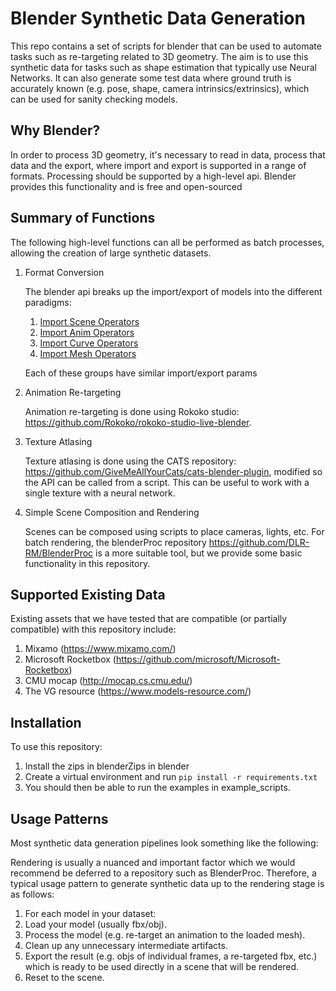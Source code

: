 # Blender Synthetic Data Generation
This repo contains a set of scripts for blender that can be used to automate tasks such as re-targeting related to 3D geometry. The aim is to use this synthetic data for tasks such as shape estimation that typically use Neural Networks.
It can also generate some test data where ground truth is accurately known (e.g. pose, shape, camera intrinsics/extrinsics), which can be used for sanity checking models.

## Why Blender?
In order to process 3D geometry, it's necessary to read in data, process that data and the export, where import and export is supported in a range of formats. Processing should be supported by a high-level api. Blender provides this functionality and is free and open-sourced


## Summary of Functions
The following high-level functions can all be performed as batch processes, allowing the creation of large synthetic datasets.

1. Format Conversion

    The blender api breaks up the import/export of models into the different paradigms:  
    1. [Import Scene Operators](https://docs.blender.org/api/2.83/bpy.ops.import_scene.html)
    2. [Import Anim Operators](https://docs.blender.org/api/current/bpy.ops.import_anim.html)
    3. [Import Curve Operators](https://docs.blender.org/api/current/bpy.ops.import_curve.html)
    4. [Import Mesh Operators](https://docs.blender.org/api/current/bpy.ops.import_mesh.html)

    Each of these groups have similar import/export params

2. Animation Re-targeting

    Animation re-targeting is done using Rokoko studio: https://github.com/Rokoko/rokoko-studio-live-blender.

3. Texture Atlasing

    Texture atlasing is done using the CATS repository: https://github.com/GiveMeAllYourCats/cats-blender-plugin, modified so the API can be called from a script. This can be useful to work with a single texture with a neural network.

4. Simple Scene Composition and Rendering

    Scenes can be composed using scripts to place cameras, lights, etc. For batch rendering, the blenderProc repository https://github.com/DLR-RM/BlenderProc is a more suitable tool, but we provide some basic functionality in this repository.

## Supported Existing Data
Existing assets that we have tested that are compatible (or partially compatible) with this repository include:
1. Mixamo (https://www.mixamo.com/)
2. Microsoft Rocketbox (https://github.com/microsoft/Microsoft-Rocketbox)
3. CMU mocap (http://mocap.cs.cmu.edu/)
4. The VG resource (https://www.models-resource.com/)

## Installation
To use this repository:
1. Install the zips in blenderZips in blender
2. Create a virtual environment and run `pip install -r requirements.txt`
3. You should then be able to run the examples in example_scripts.

## Usage Patterns
Most synthetic data generation pipelines look something like the following:

<pipeline diagram>

Rendering is usually a nuanced and important factor which we would recommend be deferred to a repository such as BlenderProc. Therefore, a typical usage pattern to generate synthetic data up to the rendering stage is as follows:

1. For each model in your dataset:
2. Load your model (usually fbx/obj).
3. Process the model (e.g. re-target an animation to the loaded mesh).
4. Clean up any unnecessary intermediate artifacts.
5. Export the result (e.g. objs of individual frames, a re-targeted fbx, etc.) which is ready to be used directly in a scene that will be rendered.
6. Reset to the scene.
